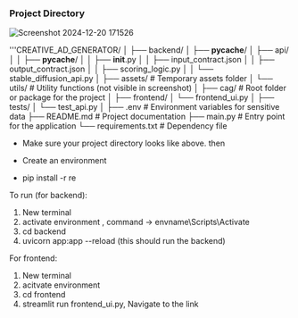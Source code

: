 
### Project Directory
![Screenshot 2024-12-20 171526](https://github.com/user-attachments/assets/102e02b7-cd3d-467a-91ed-3ab307de15e8)


'''CREATIVE_AD_GENERATOR/
│
├── backend/
│   ├── __pycache__/
│   ├── api/
│   │   ├── __pycache__/
│   │   ├── __init__.py
│   │   ├── input_contract.json
│   │   ├── output_contract.json
│   │   ├── scoring_logic.py
│   │   └── stable_diffusion_api.py
│   ├── assets/                     # Temporary assets folder
│   └── utils/                      # Utility functions (not visible in screenshot)
│
├── cag/                            # Root folder or package for the project
│
├── frontend/
│   └── frontend_ui.py
│
├── tests/
│   └── test_api.py
│
├── .env                            # Environment variables for sensitive data
├── README.md                       # Project documentation
├── main.py                         # Entry point for the application
└── requirements.txt                # Dependency file


- Make sure your project directory looks like above. then 

- Create an environment

- pip install -r re


To run (for backend):
1. New terminal
2. activate environment  , command -> envname\Scripts\Activate
3. cd backend
4. uvicorn app:app --reload (this should run the backend)

For frontend:
1. New terminal
2. acitvate environment
3. cd frontend
4. streamlit run frontend_ui.py, Navigate to the link
